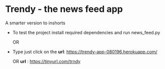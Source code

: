 # Trendy - the news feed app
A smarter version to inshorts

- To test the project install required dependencies and run news_feed.py

    OR
 
- Type just click on the **url**: https://trendy-app-080196.herokuapp.com/

    OR 
    **url** : https://tinyurl.com/trndy
